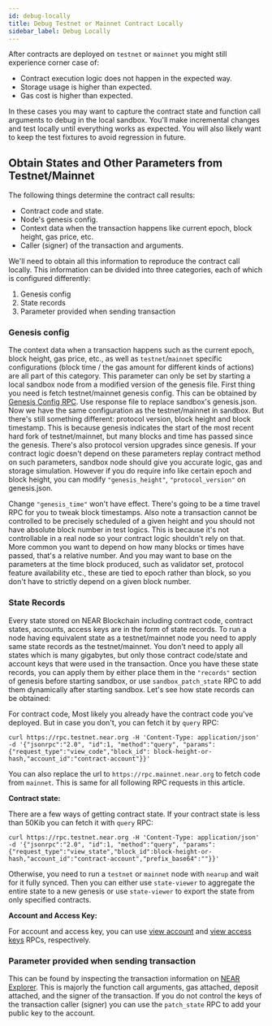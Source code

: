 ```yaml
---
id: debug-locally
title: Debug Testnet or Mainnet Contract Locally
sidebar_label: Debug Locally
---
```


After contracts are deployed on `testnet` or `mainnet` you might still experience corner case of:

- Contract execution logic does not happen in the expected way.
- Storage usage is higher than expected.
- Gas cost is higher than expected.

In these cases you may want to capture the contract state and function call arguments to debug in the local sandbox. You'll make incremental changes and test locally until everything works as expected. You will also likely want to keep the test fixtures to avoid regression in future.

## Obtain States and Other Parameters from Testnet/Mainnet

The following things determine the contract call results:

- Contract code and state.
- Node's genesis config.
- Context data when the transaction happens like current epoch, block height, gas price, etc.
- Caller (signer) of the transaction and arguments.

We'll need to obtain all this information to reproduce the contract call locally. This information can be divided into three categories, each of which is configured differently:

1. Genesis config
2. State records
3. Parameter provided when sending transaction

### Genesis config

The context data when a transaction happens such as the current epoch, block height, gas price, etc., as well as `testnet`/`mainnet` specific configurations (block time / the gas amount for different kinds of actions) are all part of this category. This parameter can only be set by starting a local sandbox node from a modified version of the genesis file.
First thing you need is fetch testnet/mainnet genesis config. This can be obtained by [Genesis Config RPC](https://docs.near.org/docs/api/rpc#genesis-config). Use response file to replace sandbox's genesis.json. Now we have the same configuration as the testnet/mainnet in sandbox. But there's still something different: protocol version, block height and block timestamp. This is because genesis indicates the start of the most recent hard fork of testnet/mainnet, but many blocks and time has passed since the genesis. There's also protocol version upgrades since genesis. If your contract logic doesn't depend on these parameters replay contract method on such parameters, sandbox node should give you accurate logic, gas and storage simulation. However if you do require info like certain epoch and block height, you can modify `"genesis_height"`, `"protocol_version"` on genesis.json.

Change `"genesis_time"` won't have effect. There's going to be a time travel RPC for you to tweak block timestamps. Also note a transaction cannot be controlled to be precisely scheduled of a given height and you should not have absolute block number in test logics. This is because it's not controllable in a real node so your contract logic shouldn't rely on that. More common you want to depend on how many blocks or times have passed, that's a relative number. And you may want to base on the parameters at the time block produced, such as validator set, protocol feature availability etc., these are tied to epoch rather than block, so you don't have to strictly depend on a given block number.

### State Records

Every state stored on NEAR Blockchain including contract code, contract states, accounts, access keys are in the form of state records. To run a node having equivalent state as a testnet/mainnet node you need to apply same state records as the testnet/mainnet. You don't need to apply all states which is many gigabytes, but only those contract code/state and account keys that were used in the transaction. Once you have these state records, you can apply them by either place them in the `"records"` section of genesis before starting sandbox, or use `sandbox_patch_state` RPC to add them dynamically after starting sandbox. Let's see how state records can be obtained:

For contract code, Most likely you already have the contract code you've deployed. But in case you don't, you can fetch it by `query` RPC:

```
curl https://rpc.testnet.near.org -H 'Content-Type: application/json' -d '{"jsonrpc":"2.0", "id":1, "method":"query", "params":{"request_type":"view_code","block_id": block-height-or-hash,"account_id":"contract-account"}}'
```

You can also replace the url to `https://rpc.mainnet.near.org` to fetch code from `mainnet`. This is same for all following RPC requests in this article.

**Contract state:** 

There are a few ways of getting contract state. If your contract state is less than 50Kib you can fetch it with `query` RPC:

```
curl https://rpc.testnet.near.org -H 'Content-Type: application/json' -d '{"jsonrpc":"2.0", "id":1, "method":"query", "params":{"request_type":"view_state","block_id":block-height-or-hash,"account_id":"contract-account","prefix_base64":""}}'
```

Otherwise, you need to run a `testnet` or `mainnet` node with `nearup` and wait for it fully synced. Then you can either use `state-viewer` to aggregate the entire state to a new genesis or use `state-viewer` to export the state from only specified contracts.

**Account and Access Key:**

For account and access key, you can use [view account](https://docs.near.org/docs/api/rpc#view-account) and [view access keys](https://docs.near.org/docs/api/rpc#view-access-key-list) RPCs, respectively.

### Parameter provided when sending transaction

This can be found by inspecting the transaction information on [NEAR Explorer](/docs/tools/near-explorer). This is majorly the function call arguments, gas attached, deposit attached, and the signer of the transaction. If you do not control the keys of the transaction caller (signer) you can use the `patch_state` RPC to add your public key to the account.
